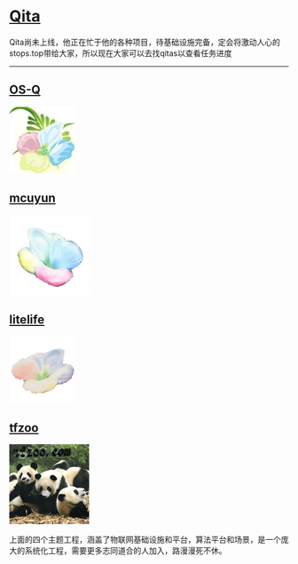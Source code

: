 ﻿# [Qita](https://github.com/Qita/qita) 

Qita尚未上线，他正在忙于他的各种项目，待基础设施完备，定会将激动人心的stops.top带给大家，所以现在大家可以去找qitas以查看任务进度

---

## [OS-Q](https://github.com/OS-Q)

[![sites](pic/OS-Q.png)](http://www.OS-Q.com)

## [mcuyun](https://github.com/mcuyun)

[![sites](pic/mcuyun.png)](http://www.mcuyun.com)

## [litelife](https://github.com/lite-life/)

[![sites](pic/litelife.png)](http://www.litelife.cc)

## [tfzoo](https://github.com/tfzoo)

[![sites](pic/tfzoo.png)](http://www.tfzoo.com)


上面的四个主题工程，涵盖了物联网基础设施和平台，算法平台和场景，是一个庞大的系统化工程，需要更多志同道合的人加入，路漫漫死不休。